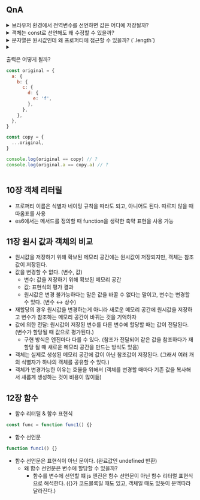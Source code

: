 ## QnA

<details>
<summary>브라우저 환경에서 전역변수를 선언하면 값은 어디에 저장될까?</summary>

- window 객체에 저장된다.

```
> hi = 1
< 1

> window.hi
< 1
```

</details>

<details>
<summary>객체는 const로 선언해도 왜 수정할 수 있을까?</summary>

- const는 변수가 바뀔 수 있냐의 기준 (참조가 바뀔 수 있냐)
- 객체는 원시값이 아니기 때문에 변경할 수 있다.
- const와 let/const는 변수에 대한 분류, 원시 타입과 객체타입은 값에 대한 분류다.

</details>

<details>
<summary>문자열은 원시값인데 왜 프로퍼티에 접근할 수 있을까? (`.length`)</summary>

- 문자열은 원시값이지만 유사 배열 객체이다.
- 원시값을 객체처럼 사용하면 원시값을 감싸는 래퍼 객체로 자동 변환된다.
  - 이를 통해서 length 등에 접근할 수 있다.

</details>

<details>
<summary>

출력은 어떻게 될까?

```js
const original = {
  a: {
    b: {
      c: {
        d: {
          e: 'f',
        },
      },
    },
  },
}

const copy = {
  ...original,
}

console.log(original == copy) // ?
console.log(original.a == copy.a) // ?
```

</summary>

- `==`은 참조를 비교함
- original == copy 는 false
- original.a == copy.a는 true
- spread 연산은 얕은 복사이기 때문에 중첩객체는 복사되지 않고 참조값만 복사된다.

</details>

## 10장 객체 리터릴

- 프로퍼티 이름은 식별자 네이밍 규칙을 따라도 되고, 아니어도 된다. 따르지 않을 때 따옴표를 사용
- es6에서는 메서드를 정의할 때 function을 생략한 축약 표현을 사용 가능

## 11장 원시 값과 객체의 비교

- 원시값을 저장하기 위해 확보된 메모리 공간에는 원시값이 저장되지만, 객체는 참조 값이 저장된다.
- 값을 변경할 수 없다. (변수, 값)
  - 변수: 값을 저장하기 위해 확보된 메모리 공간
  - 값: 표현식의 평가 결과
  - 원시값은 변경 불가능하다는 말은 값을 바꿀 수 없다는 말이고, 변수는 변경할 수 있다. (변수 ↔️ 상수)
- 재할당의 경우 원시값을 변경하는게 아니라 새로운 메모리 공간에 원시값을 저장하고 변수가 참조하는 메모리 공간이 바뀌는 것을 기억하자
- 값에 의한 전달: 원시값이 저장된 변수를 다른 변수에 할당할 때는 값이 전달된다. (변수가 할당될 때 값으로 평가된다.)
  - 구현 방식은 엔진마다 다를 수 있다. (참조가 전달되어 같은 값을 참조하다가 재할당 될 때 새로운 메모리 공간을 만드는 방식도 있음)
- 객체는 실제로 생성된 메모리 공간에 값이 아닌 참조값이 저장된다. (그래서 여러 개의 식별자가 하나의 객체를 공유할 수 있다.)
- 객체가 변경가능한 이유는 효율을 위해서 (객체를 변경할 때마다 기존 값을 복사해서 새롭게 생성하는 것이 비용이 많이듦)

## 12장 함수

- 함수 리터럴 & 함수 표현식

```js
const func = function func1() {}
```

- 함수 선언문

```js
function func1() {}
```

- 함수 선언문은 표현식이 아닌 문이다. (완료값인 undefined 반환)
  - 왜 함수 선언문은 변수에 할당할 수 있을까?
    - 함수를 변수에 선언할 떄 js 엔진은 함수 선언문이 아닌 함수 리터럴 표현식으로 해석한다. ({}가 코드블록일 때도 있고, 객체일 때도 있듯이 문맥따라 달라진다.)
